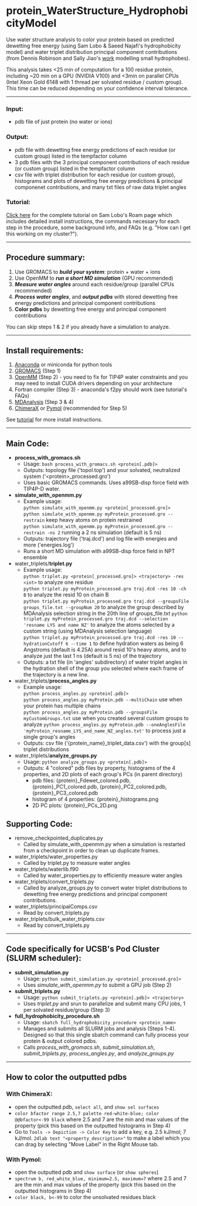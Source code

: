 # protein_WaterStructure_HydrophobicityModel

Use water structure analysis to color your protein based on predicted dewetting free energy (using Sam Lobo & Saeed Najafi's hydrophobicity model) and water triplet distribution principal component contributions (from Dennis Robinson and Sally Jiao's [work](https://pubs.acs.org/doi/10.1021/acs.jpcb.3c00826) modelling small hydrophobes).  
  
This analysis takes <25 min of computation for a 100 residue protein, including ~20 min on a GPU (NVIDIA V100) and <3min on parallel CPUs (Intel Xeon Gold 6148 with 1 thread per solvated residue / custom group). This time can be reduced depending on your confidence interval tolerance.  

---

### **Input:**
- pdb file of just protein (no water or ions)  

### **Output:**
- pdb file with dewetting free energy predictions of each residue (or custom group) listed in the tempfactor column
- 3 pdb files with the 3 principal component contributions of each residue (or custom group) listed in the tempfactor column
- csv file with triplet distribution for each residue (or custom group), histograms and plots of dewetting free energy predictions & principal componenet contributions, and many txt files of raw data triplet angles  

### **Tutorial:**
[Click here](https://roamresearch.com/#/app/SamLobo/page/P2_MRPX_6) for the complete tutorial on Sam Lobo's Roam page which includes detailed install instructions, the commands necessary for each step in the procedure, some background info, and FAQs (e.g. "How can I get this working on my cluster?").

---

## Procedure summary:

1. Use GROMACS to ***build your system***: protein + water + ions
2. Use OpenMM to ***run a short MD simulation*** (GPU recommended)
3. ***Measure water angles*** around each residue/group (parallel CPUs recommended)
4. ***Process water angles***, and ***output pdbs*** with stored dewetting free energy predictions and principal component contributions
5. **Color pdbs** by dewetting free energy and principal component contributions

You can skip steps 1 & 2 if you already have a simulation to analyze.  

---

## Install requirements:

1. [Anaconda](https://www.anaconda.com/download) or miniconda for python tools
2. [GROMACS](https://manual.gromacs.org/documentation/current/install-guide/index.html) (Step 1)
3. [OpenMM](http://docs.openmm.org/latest/userguide/application/01_getting_started.html#installing-openmm) (Step 2) - you need to fix for TIP4P water constraints and you may need to install CUDA drivers depending on your architecture
4. Fortran compiler (Step 3) - anaconda's f2py should work (see tutorial's FAQs)
5. [MDAnalysis](https://www.mdanalysis.org/pages/installation_quick_start/) (Step 3 & 4)
6. [ChimeraX](https://www.cgl.ucsf.edu/chimerax/download.html) or [Pymol](https://pymol.org/2/) (recommended for Step 5)  

See [tutorial](https://roamresearch.com/#/app/SamLobo/page/P2_MRPX_6) for more install instructions.

---

## Main Code:  
- **process_with_gromacs.sh**
  - Usage: `bash process_with_gromacs.sh <protein[.pdb]>`
  - Outputs: topology file ('topol.top') and your solvated, neutralized system ('\<protein\>_processed.gro')
  - Uses basic GROMACS commands. Uses a99SB-disp force field with TIP4P-D water.
- **simulate_with_openmm.py**
  - Example usage:  
    `python simulate_with_openmm.py <protein[_processed.gro]>`   
    `python simulate_with_openmm.py myProtein_processed.gro --restrain` keep heavy atoms on protein restrained    
    `python simulate_with_openmm.py myProtein_processed.gro --restrain -ns 2`  running a 2 ns simulation (default is 5 ns)
  - Outputs: trajectory file ('traj.dcd') and log file with energies and more ('energies.log')
  - Runs a short MD simulation with a99SB-disp force field in NPT ensemble 
- water_triplets/**triplet.py**
  - Example usage:  
    `python triplet.py <protein[_processed.gro]> <trajectory> -res <int>` to analyze one residue  
    `python triplet.py myProtein_processed.gro traj.dcd -res 10 -ch B` to analyze the resid 10 on chain B  
    `python triplet.py myProtein_processed.gro traj.dcd --groupsFile groups_file.txt --groupNum 20` to analyze the group described by MDAnalysis selection string in the 20th line of groups_file.txt
    `python triplet.py myProtein_processed.gro traj.dcd --selection 'resname LYS and name NZ'` to analyze the atoms selected by a custom string (using MDAnalysis selection language)  
    `python triplet.py myProtein_processed.gro traj.dcd -res 10 --hydrationCutoff 6 --time 1` to define hydration waters as being 6 Angstroms (default is 4.25A) around resid 10's heavy atoms, and to analyze just the last 1 ns (default is 5 ns) of the trajectory   
  - Outputs: a txt file (in 'angles' subdirectory) of water triplet angles in the hydration shell of the group you selected where each frame of the trajectory is a new line.
- water_triplets/**process_angles.py**
  - Example usage:  
    `python process_angles.py <protein[.pdb]>`  
    `python process_angles.py myProtein.pdb --multiChain` use when your protein has multiple chains  
    `python process_angles.py myProtein.pdb --groupsFile myCustomGroups.txt` use when you created several custom groups to analyze
    `python process_angles.py myProtein.pdb --oneAnglesFile 'myProtein_resname_LYS_and_name_NZ_angles.txt'` to process just a single group's angles
  - Outputs: csv file ('{protein_name}_triplet_data.csv') with the group[s] triplet distributions
- water_triplets/**analyze_groups.py**
  - Usage: `python analyze_groups.py <protein[.pdb]>`
  - Outputs: 4 "colored" pdb files by property, histograms of the 4 properties, and 2D plots of each group's PCs (in parent directory)
    - pdb files: {protein}_Fdewet_colored.pdb, {protein}_PC1_colored.pdb, {protein}_PC2_colored.pdb, {protein}_PC3_colored.pdb
    - histogram of 4 properties: {protein}_histograms.png
    - 2D PC plots: {protein}_PCs_2D.png
      

## Supporting Code:
- remove_checkpointed_duplicates.py
  - Called by simulate_with_openmm.py when a simulation is restarted from a checkpoint in order to clean up duplicate frames.
- water_triplets/water_properties.py
  - Called by triplet.py to measure water angles
- water_triplets/waterlib.f90
  - Called by water_properties.py to efficiently measure water angles
- water_triplets/convert_triplets.py
  - Called by analyze_groups.py to convert water triplet distributions to dewetting free energy predictions and principal component contributions.
- water_triplets/principalComps.csv
  - Read by convert_triplets.py 
- water_triplets/bulk_water_triplets.csv
  - Read by convert_triplets.py
    
---

## Code specifically for UCSB's Pod Cluster (SLURM scheduler):  
- **submit_simulation.py**
  - Usage: `python submit_simulation.py <protein[_processed.gro]>`
  - Uses *simulate_with_openmm.py* to submit a GPU job (Step 2)
- **submit_triplets.py**
  - Usage: `python submit_triplets.py <protein[.pdb]> <trajectory>`
  - Uses *triplet.py* and srun to parallelize and submit many CPU jobs, 1 per solvated residue/group (Step 3)
- **full_hydrophobicity_procedure.sh**
  - Usage: `sbatch full_hydrophobicity_procedure <protein_name>`
  - Manages and submits all SLURM jobs and analysis (Steps 1-4).  
    Designed so that this single sbatch command can fully process your protein & output colored pdbs.
  - Calls *process_with_gromacs.sh*, *submit_simulation.sh*, *submit_triplets.py*, *process_angles.py*, and *analyze_groups.py*
 
---

## How to color the outputted pdbs

### With ChimeraX:
- open the outputted pdb, `select all`, and `show sel surfaces`
- `color bfactor range 2.5,7 palette red-white-blue; color @@bfactor<-99 black` where 2.5 and 7 are the min and max values of the property (pick this based on the outputted histograms in Step 4)
- Go to `Tools -> Depiction -> Color Key` to add a key, e.g. 2.5 kJ/mol; 7 kJ/mol.
`2dlab text "<property_description>"` to make a label which you can drag by selecting "Move Label" in the Right Mouse tab.

### With Pymol:
- open the outputted pdb and `show surface` (or `show spheres`)
- `spectrum b, red_white_blue, minimum=2.5, maximum=7` where 2.5 and 7 are the min and max values of the property (pick this based on the outputted histograms in Step 4)
- `color black, b<-99` to color the unsolvated residues black
